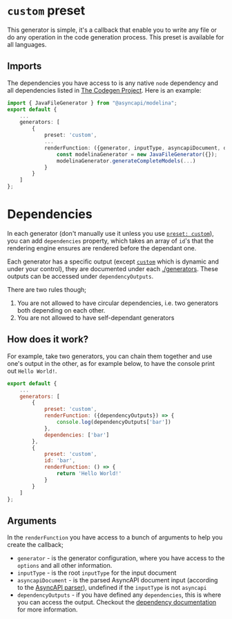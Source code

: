 # `custom` preset

This generator is simple, it's a callback that enable you to write any file or do any operation in the code generation process. This preset is available for all languages.

## Imports

The dependencies you have access to is any native `node` dependency and all dependencies listed in [The Codegen Project](https://github.com/the-codegen-project/cli/blob/8b8fa6f0c5b0c0c63515a8ca439f72872815f491/package.json#L9). Here is an example:

```ts
import { JavaFileGenerator } from "@asyncapi/modelina";
export default {
    ...
	generators: [
		{
			preset: 'custom',
            ...
			renderFunction: ({generator, inputType, asyncapiDocument, dependencyOutputs}) => {
				const modelinaGenerator = new JavaFileGenerator({});
				modelinaGenerator.generateCompleteModels(...)
			}
		}
	]
};
```

# Dependencies

In each generator (don't manually use it unless you use [`preset: custom`](./custom.md)), you can add `dependencies` property, which takes an array of `id`'s that the rendering engine ensures are rendered before the dependant one. 

Each generator has a specific output (except [`custom`](./custom.md) which is dynamic and under your control), they are documented under each [./generators](./). These outputs can be accessed under `dependencyOutputs`.

There are two rules though;

1. You are not allowed to have circular dependencies, i.e. two generators both depending on each other.
2. You are not allowed to have self-dependant generators

## How does it work?

For example, take two generators, you can chain them together and use one's output in the other, as for example below, to have the console print out `Hello World!`.
```js
export default {
	...
	generators: [
		{
			preset: 'custom',
			renderFunction: ({dependencyOutputs}) => {
				console.log(dependencyOutputs['bar'])
			},
			dependencies: ['bar']
		},
		{
			preset: 'custom',
			id: 'bar',
			renderFunction: () => {
				return 'Hello World!'
			}
		}
	]
};
```

## Arguments
In the `renderFunction` you have access to a bunch of arguments to help you create the callback;

- `generator` - is the generator configuration, where you have access to the `options` and all other information.
- `inputType` - is the root `inputType` for the input document
- `asyncapiDocument` - is the parsed AsyncAPI document input (according to the [AsyncAPI parser](https://github.com/asyncapi/parser-js/)), undefined if the `inputType` is not `asyncapi`
- `dependencyOutputs` - if you have defined any `dependencies`, this is where you can access the output. Checkout the [dependency documentation](#dependencies) for more information.